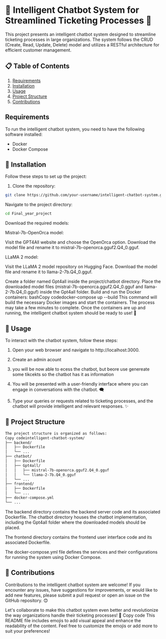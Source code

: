# 🤖 Intelligent Chatbot System for Streamlined Ticketing Processes 🎫

This project presents an intelligent chatbot system designed to streamline ticketing processes in large organizations. The system follows the CRUD (Create, Read, Update, Delete) model and utilizes a RESTful architecture for efficient customer management.

## 📋 Table of Contents
1. [Requirements](#requirements)
2. [Installation](#installation)
3. [Usage](#usage)
4. [Project Structure](#project-structure)
5. [Contributions](#contributions)

## Requirements <a name="requirements"></a>
To run the intelligent chatbot system, you need to have the following software installed:
- Docker
- Docker Compose

## 🚀 Installation <a name="installation"></a>
Follow these steps to set up the project:

1. Clone the repository:
  ```bash Copy code
  git clone https://github.com/your-username/intelligent-chatbot-system.git
  ```

Navigate to the project directory:
```bash Copy code
cd Final_year_project
```

Download the required models:

Mistral-7b-OpenOrca model:

Visit the GPT4All website and choose the OpenOrca option.
Download the model file and rename it to mistral-7b-openorca.gguf2.Q4_0.gguf.


LLaMA 2 model:

Visit the LLaMA 2 model repository on Hugging Face.
Download the model file and rename it to llama-2-7b.Q4_0.gguf.




Create a folder named Gpt4all inside the project/chatbot directory.
Place the downloaded model files (mistral-7b-openorca.gguf2.Q4_0.gguf and llama-2-7b.Q4_0.gguf) inside the Gpt4all folder.
Build and run the Docker containers:
bashCopy codedocker-compose up --build
This command will build the necessary Docker images and start the containers. The process may take a few minutes to complete.
Once the containers are up and running, the intelligent chatbot system should be ready to use! 🎉

## 💬 Usage <a name="usage"></a>

To interact with the chatbot system, follow these steps:

1.  Open your web browser and navigate to http://localhost:3000.

2. Create an admin acount

3. you will be now able to ecess the chatbot, but beore use genereate some tikcekts so the chatbot has it as information


4. You will be presented with a user-friendly interface where you can engage in conversations with the chatbot. 🗨️

5. Type your queries or requests related to ticketing processes, and the chatbot will provide intelligent and relevant responses. ✨


## 📂 Project Structure <a name="project-structure"></a>
```bash
The project structure is organized as follows:
Copy codeintelligent-chatbot-system/
├── backend/
│   ├── Dockerfile
│   └── ...
├── chatbot/
│   ├── Dockerfile
│   ├── Gpt4all/
│   │   ├── mistral-7b-openorca.gguf2.Q4_0.gguf
│   │   └── llama-2-7b.Q4_0.gguf
│   └── ...
├── frontend/
│   ├── Dockerfile
│   └── ...
├── docker-compose.yml
└── ...
```
The backend directory contains the backend server code and its associated Dockerfile.
The chatbot directory houses the chatbot implementation, including the Gpt4all folder where the downloaded models should be placed.

The frontend directory contains the frontend user interface code and its associated Dockerfile.

The docker-compose.yml file defines the services and their configurations for running the system using Docker Compose.

## 🤝 Contributions <a name="contributions"></a>

Contributions to the intelligent chatbot system are welcome!
If you encounter any issues, have suggestions for improvements, or would like to add new features, please submit a pull request or open an issue on the GitHub repository. 😊

Let's collaborate to make this chatbot system even better and revolutionize the way organizations handle their ticketing processes! 🌟
Copy code
This README file includes emojis to add visual appeal and enhance the readability of the content. Feel free to customize the emojis or add more to suit your preferences!